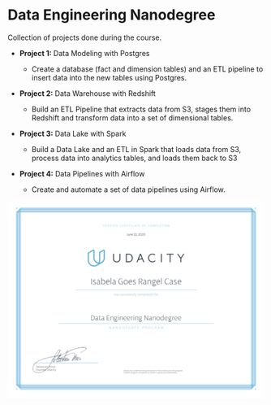 # Data Engineering Nanodegree
Collection of projects done during the course.

- **Project 1:** Data Modeling with Postgres
  - Create a database (fact and dimension tables) and an ETL pipeline to insert data into the new tables using Postgres.

- **Project 2:** Data Warehouse with Redshift
  - Build an ETL Pipeline that extracts data from S3, stages them into Redshift and transform data into a set of dimensional tables.

- **Project 3:** Data Lake with Spark
  - Build a Data Lake and an ETL in Spark that loads data from S3, process data into analytics tables, and loads them back to S3

- **Project 4:** Data Pipelines with Airflow
  - Create and automate a set of data pipelines using Airflow.

![certificate](./certificate.png)


